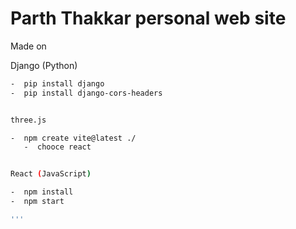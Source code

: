 # Parth Thakkar personal web site
Made on 

Django (Python)

``` bash
-  pip install django
-  pip install django-cors-headers


three.js

-  npm create vite@latest ./
   -  chooce react


React (JavaScript)

-  npm install
-  npm start

'''
